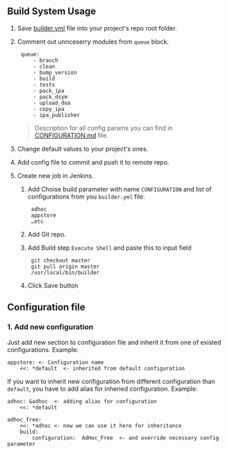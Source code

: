 ## Build System Usage

1. Save [builder.yml](https://raw.github.com/dev4dev/bs_modulo/master/builder.yml) file into your project's repo root folder.
2. Comment out unnceserry modules from `queue` block.

		queue:
			- branch
			- clean
			- bump_version
			- build
			- tests
			- pack_ipa
			- pack_dsym
			- upload_doa
			- copy_ipa
			- ipa_publisher

	> Description for all config params you can find in [CONFIGURATION.md](https://github.com/dev4dev/bs_modulo/blob/master/docs/CONFIGURATION.md) file.
3. Change default values to your project's ones.
4. Add config file to commit and push it to remote repo.
5. Create new job in Jenkins.
	1. Add Choise build parameter with name `CONFIGURATION` and list of configurations from you `builder.yml` file.
			
			adhoc
			appstore
			…etc
	2. Add Git repo.
	3. Add Build step `Execute Shell` and paste this to input field
	
			git checkout master
			git pull origin master
			/usr/local/bin/builder
	4. Click Save button

## Configuration file
### 1. Add new configuration

Just add new section to configuration file and inherit it from one of existed configurations. Example:

	appstore: <- Configuration name
		<<: *default  <- inherited from default configuration

If you want to inherit new configuration from different configuration than `default`, you have to add alias for inheried configuration. Example:

	adhoc: &adhoc  <- adding alias for configuration
		<<: *default

	adhoc_free:
		<<: *adhoc <- now we can use it here for inheritance
		build:
			configuration:	AdHoc_Free  <- and override necessary config parameter

